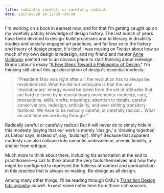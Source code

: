 ```yaml
---
title: radically careful, or carefully radical
date: 2017-06-28 14:11:00 -04:00
---
```


I'm working on a book in earnest now, and for that I'm getting caught up on my woefully patchy knowledge of design history. The last bunch of years have been devoted to design-build processes and to literacy in disability studies and socially-engaged art practices, and far less so to the history and theory of design proper. It's time! I was musing on Twitter about how so much of my own design is redesign, and my friend and mentor [Anne Galloway](http://morethanhumanlab.org/) pointed me to an obvious place to start thinking about redesign: Bruno Latour's essay "[A Few Steps Toward a Philosophy of Design.](http://www.bruno-latour.fr/sites/default/files/112-DESIGN-CORNWALL-GB.pdf)" I'm thinking still about this apt description of design's essential modesty:

> "President Mao was right after all: the revolution has to always be revolutionized. What he did not anticipate is that the new 'revolutionary' energy would be taken from the set of attitudes that are hard to come by in revolutionary movements: modesty, care, precautions, skills, crafts, meanings, attention to details, careful conservations, redesign, artificiality, and ever shifting transitory fashions. We have to be radically careful, or carefully radical… What an odd time we are living through.” 

Radically careful or carefully radical! But it will never do to simply hide in this modesty (saying that our work is merely 'design,' a 'drawing together,' as Latour says, instead of, say, 'building'). Why? Because that apparent modesty can also collapse into romantic ambivalence, anemic timidity, a shelter from critique.

Much more to think about there, including his exhortation at the end to practitioners—a call to think about the very tools themselves and how they might be configured to represent the fullness of context and contradiction in this practice that is always re-making. Re-design as all design.

Among many other things, I'll be reading through CMU's [Transition Design bibliography](http://transitiondesign.net/resources/transition-design-bibliography/) as well. Expect some notes here from those rich sources.